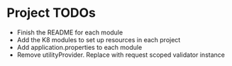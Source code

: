 # Project TODOs

- Finish the README for each module
- Add the K8 modules to set up resources in each project
- Add application.properties to each module
- Remove utilityProvider. Replace with request scoped validator instance